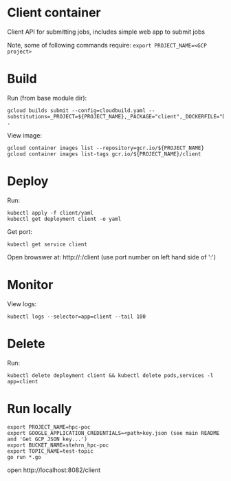 # Client container
Client API for submitting jobs, includes simple web app to submit jobs

Note, some of following commands require: `export PROJECT_NAME=<GCP project>`

# Build
Run (from base module dir):
```
gcloud builds submit --config=cloudbuild.yaml --substitutions=_PROJECT=${PROJECT_NAME},_PACKAGE="client",_DOCKERFILE="DockerfileForWeb" .

```
View image:
```
gcloud container images list --repository=gcr.io/${PROJECT_NAME}
gcloud container images list-tags gcr.io/${PROJECT_NAME}/client
```

# Deploy
Run:
```
kubectl apply -f client/yaml
kubectl get deployment client -o yaml 
```
Get port:
```
kubectl get service client
```
Open browswer at: http://<external-ip>:<port>/client (use port number on left hand side of ':')

# Monitor
View logs:
```
kubectl logs --selector=app=client --tail 100
``` 

# Delete
Run:
```
kubectl delete deployment client && kubectl delete pods,services -l app=client 
```

# Run locally
```
export PROJECT_NAME=hpc-poc
export GOOGLE_APPLICATION_CREDENTIALS=<path>key.json (see main README and 'Get GCP JSON key...')
export BUCKET_NAME=stehrn_hpc-poc
export TOPIC_NAME=test-topic
go run *.go
```
open http://localhost:8082/client
